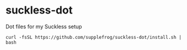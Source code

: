 # suckless-dot
Dot files for my Suckless setup
```
curl -fsSL https://github.com/supplefrog/suckless-dot/install.sh | bash
```
